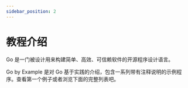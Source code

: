 ```yaml
---
sidebar_position: 2
---
```


# 教程介绍

Go 是一门被设计用来构建简单、高效、可信赖软件的开源程序设计语言。

Go by Example 是对 Go 基于实践的介绍，包含一系列带有注释说明的示例程序。查看第一个例子或者浏览下面的完整列表吧。
